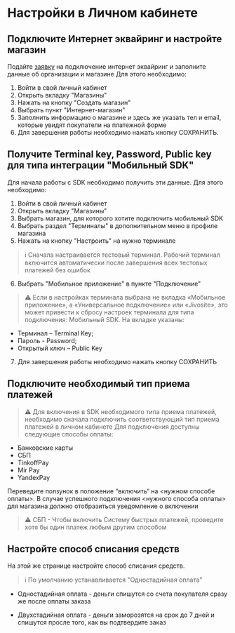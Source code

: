 # Настройки в Личном кабинете
## Подключите Интернет эквайринг и настройте магазин

Подайте [заявку](https://www.tinkoff.ru/kassa/) на подключение интернет эквайринг и заполните данные об организации и магазине
Для этого необходимо:
1. Войти в свой личный кабинет
2. Открыть вкладку "Магазины"
3. Нажать на кнопку "Создать магазин"
4. Выбрать пункт "Интернет-магазин"
5. Заполнить информацию о магазине и здесь же указать тел и email, которые увидят покупатели на платежной форме
6. Для завершения работы необходимо нажать кнопку СОХРАНИТЬ.

## Получите Terminal key, Password, Public key для типа интеграции "Мобильный SDK"
Для начала работы с SDK необходимо получить эти данные.
Для этого необходимо:
1. Войти в свой личный кабинет
2. Открыть вкладку "Магазины"
3. Выбрать магазин, для которого хотите подключить мобильный SDK
4. Выбрать раздел "Терминалы" в дополнительном меню в профиле магазина
5. Нажать на кнопку "Настроить" на нужно терминале
> :information_source: Сначала настраивается тестовый терминал. Рабочий терминал включится автоматически после завершения всех тестовых платежей без ошибок
6. Выбрать "Мобильное приложение" в пункте "Подключение"
> :warning: Если в настройках терминала выбрана не вкладка «Мобильное приложение», а «Универсальное подключение» или «Jivosite», это может привести к сбросу настроек терминала для типа подключения: Мобильный SDK.
На вкладке указаны:
- Терминал – Terminal Key; 
- Пароль - Password; 
- Открытый ключ – Public Key
7. Для завершения работы необходимо нажать кнопку СОХРАНИТЬ

## Подключите необходимый тип приема платежей
> :warning: Для включения в SDK необходимого типа приема платежей, необходимо сначала подключить соответствующий тип приема платежей в личном кабинете
Для подключения доступны следующие способы оплаты:
- Банковские карты
- СБП
- TinkoffPay
- Mir Pay
- YandexPay

Переведите ползунок в положение “включить“ на <нужном способе оплаты>.
В случае успешного подключения <нужного способа оплаты> для магазина должно отобразиться уведомление о включении
> :warning: СБП - Чтобы включить Систему быстрых платежей, проведите хотя бы один платеж любым другим способом
## Настройте способ списания средств
На этой же странице настройте способ списания средств.
> :information_source: По умолчанию устанавливается "Одностадийная оплата" 
- Одностадийная оплата - деньги спишутся со счета покупателя сразу же после оплаты заказа

- Двухстадийная оплата - деньги заморозятся на срок до 7 дней и спишутся  просле того, как вы подтвердите заказ
